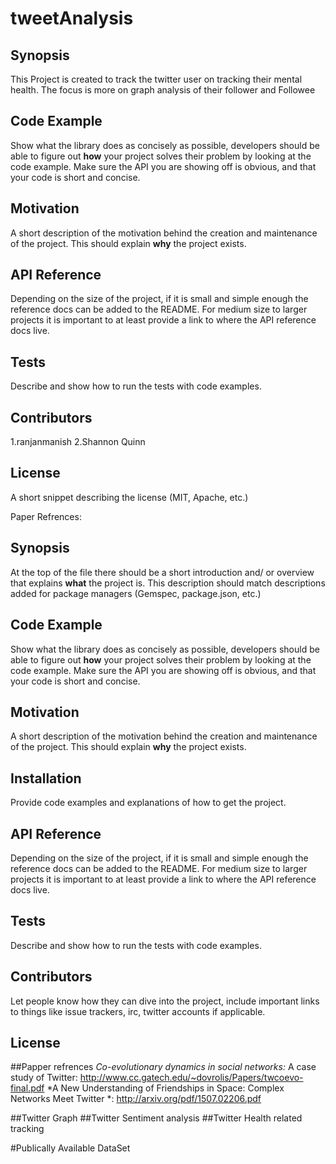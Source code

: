 # tweetAnalysis


## Synopsis

This Project is created to track the twitter user on tracking their mental health. The focus is more on graph analysis of their follower and Followee 
## Code Example

Show what the library does as concisely as possible, developers should be able to figure out **how** your project solves their problem by looking at the code example. Make sure the API you are showing off is obvious, and that your code is short and concise.

## Motivation

A short description of the motivation behind the creation and maintenance of the project. This should explain **why** the project exists.

## API Reference

Depending on the size of the project, if it is small and simple enough the reference docs can be added to the README. For medium size to larger projects it is important to at least provide a link to where the API reference docs live.

## Tests

Describe and show how to run the tests with code examples.

## Contributors
1.ranjanmanish
2.Shannon Quinn
## License

A short snippet describing the license (MIT, Apache, etc.)

Paper Refrences:

## Synopsis

At the top of the file there should be a short introduction and/ or overview that explains **what** the project is. This description should match descriptions added for package managers (Gemspec, package.json, etc.)

## Code Example

Show what the library does as concisely as possible, developers should be able to figure out **how** your project solves their problem by looking at the code example. Make sure the API you are showing off is obvious, and that your code is short and concise.

## Motivation

A short description of the motivation behind the creation and maintenance of the project. This should explain **why** the project exists.

## Installation

Provide code examples and explanations of how to get the project.

## API Reference

Depending on the size of the project, if it is small and simple enough the reference docs can be added to the README. For medium size to larger projects it is important to at least provide a link to where the API reference docs live.

## Tests

Describe and show how to run the tests with code examples.

## Contributors

Let people know how they can dive into the project, include important links to things like issue trackers, irc, twitter accounts if applicable.

## License

##Papper refrences
*Co-evolutionary dynamics in social networks:*
A case study of Twitter: http://www.cc.gatech.edu/~dovrolis/Papers/twcoevo-final.pdf
*A New Understanding of Friendships in
Space: Complex Networks Meet Twitter *: http://arxiv.org/pdf/1507.02206.pdf

##Twitter Graph
##Twitter Sentiment analysis
##Twitter Health related tracking

#Publically Available  DataSet
